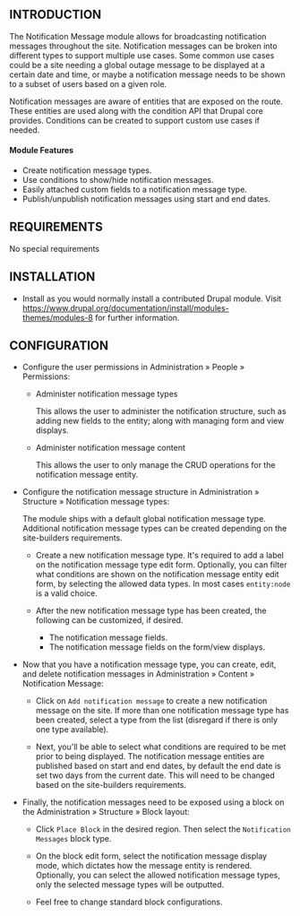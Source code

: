 INTRODUCTION
------------

The Notification Message module allows for broadcasting notification messages throughout the site. Notification messages can be broken into different types to support multiple use cases. Some common use cases could be a site needing a global outage message to be displayed at a certain date and time, or maybe a notification message needs to be shown to a subset of users based on a given role.
 
 Notification messages are aware of entities that are exposed on the route. These entities are used along with the condition API that Drupal core provides. Conditions can be created to support custom use cases if needed.

#### Module Features

 - Create notification message types.
 - Use conditions to show/hide notification messages.
 - Easily attached custom fields to a notification message type.
 - Publish/unpublish notification messages using start and end dates.

REQUIREMENTS
------------

No special requirements

INSTALLATION
------------
 
 * Install as you would normally install a contributed Drupal module. Visit
   https://www.drupal.org/documentation/install/modules-themes/modules-8
   for further information.

CONFIGURATION
-------------
 
 * Configure the user permissions in Administration » People » Permissions:

   - Administer notification message types
     
     This allows the user to administer the notification structure, such as adding new fields to the entity; along with managing form and view displays.
    
   - Administer notification message content
     
     This allows the user to only manage the CRUD operations for the notification message entity.
     
 * Configure the notification message structure in Administration » Structure » Notification message types:

   The module ships with a default global notification message type. Additional notification message types can be created depending on the site-builders requirements.
 
   - Create a new notification message type. It's required to add a label on the notification message type edit form. Optionally, you can filter what conditions are shown on the notification message entity edit form, by selecting the allowed data types. In most cases `entity:node` is a valid choice.
   
   - After the new notification message type has been created, the following can be customized, if desired.
   
      * The notification message fields.
      * The notification message fields on the form/view displays.
     
 * Now that you have a notification message type, you can create, edit, and delete notification messages in Administration » Content » Notification Message:
 
    - Click on `Add notification message` to create a new notification message on the site. If more than one notification message type has been created, select a type from the list (disregard if there is only one type available).
    
    - Next, you'll be able to select what conditions are required to be met prior to being displayed. The notification message entities are published based on start and end dates, by default the end date is set two days from the current date. This will need to be changed  based on the site-builders requirements.
    
 * Finally, the notification messages need to be exposed using a block on the Administration » Structure » Block layout:
 
    - Click `Place Block` in the desired region. Then select the `Notification Messages` block type.
    
    - On the block edit form, select the notification message display mode, which dictates how the message entity is rendered. Optionally, you can select the allowed notification message types, only the selected message types will be outputted.
    
    - Feel free to change standard block configurations.
